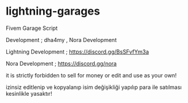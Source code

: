 # lightning-garages

Fivem Garage Script

Development ; dha4my , Nora Development

Lightning Development ; https://discord.gg/BsSFvfYm3a

Nora Development ; https://discord.gg/nora



it is strictly forbidden to sell for money or edit and use as your own!

izinsiz editlenip ve kopyalanıp isim değişikliği yapılıp para ile satılması kesinlikle yasaktır!
